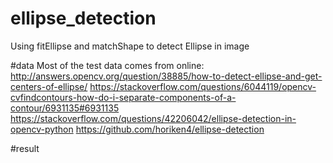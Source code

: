 # ellipse_detection
Using fitEllipse and matchShape to detect Ellipse in image

#data
Most of the test data comes from online:
http://answers.opencv.org/question/38885/how-to-detect-ellipse-and-get-centers-of-ellipse/
https://stackoverflow.com/questions/6044119/opencv-cvfindcontours-how-do-i-separate-components-of-a-contour/6931135#6931135
https://stackoverflow.com/questions/42206042/ellipse-detection-in-opencv-python
https://github.com/horiken4/ellipse-detection

#result
